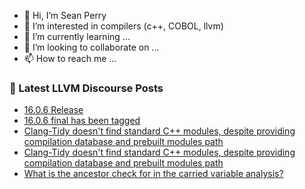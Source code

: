 - 👋 Hi, I’m Sean Perry
- 👀 I’m interested in compilers (c++, COBOL, llvm)
- 🌱 I’m currently learning ...
- 💞️ I’m looking to collaborate on ...
- 📫 How to reach me ...

<!---
s66perry/s66perry is a ✨ special ✨ repository because its `README.md` (this file) appears on your GitHub profile.
You can click the Preview link to take a look at your changes.
--->
### 📕 Latest LLVM Discourse Posts

<!-- DISCOURSE-LLVM:START -->
- [16.0.6 Release](https://discourse.llvm.org/t/16-0-6-release/71344#post_1)
- [16.0.6 final has been tagged](https://discourse.llvm.org/t/16-0-6-final-has-been-tagged/71342#post_1)
- [Clang-Tidy doesn&#39;t find standard C++ modules, despite providing compilation database and prebuilt modules path](https://discourse.llvm.org/t/clang-tidy-doesnt-find-standard-c-modules-despite-providing-compilation-database-and-prebuilt-modules-path/71326#post_5)
- [Clang-Tidy doesn&#39;t find standard C++ modules, despite providing compilation database and prebuilt modules path](https://discourse.llvm.org/t/clang-tidy-doesnt-find-standard-c-modules-despite-providing-compilation-database-and-prebuilt-modules-path/71326#post_4)
- [What is the ancestor check for in the carried variable analysis?](https://discourse.llvm.org/t/what-is-the-ancestor-check-for-in-the-carried-variable-analysis/71341#post_1)
<!-- DISCOURSE-LLVM:END -->
